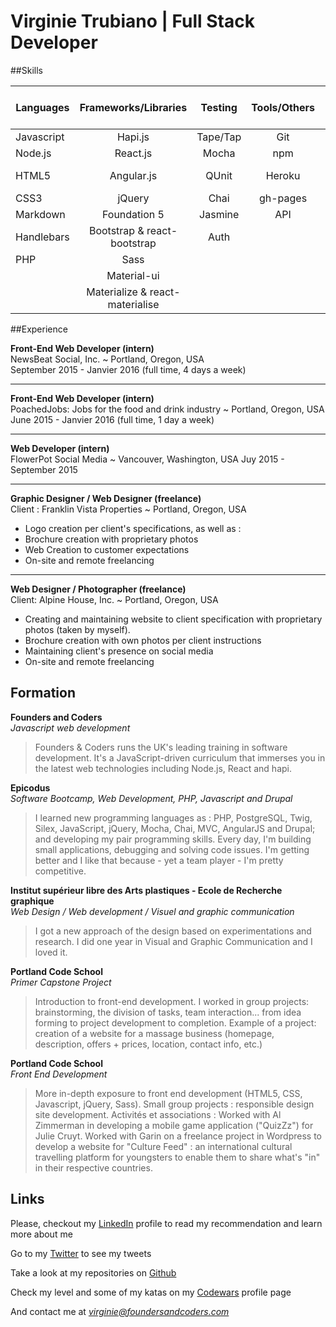 # Virginie Trubiano | Full Stack Developer

##Skills

|Languages      |	Frameworks/Libraries |	Testing	      | Tools/Others |	Databases | Content Management System
| ------------- |:--------------------:|:--------------:|:--------------------:|:--------------------:|--------------------:|
|Javascript |	Hapi.js	                | Tape/Tap	      |  Git        |	PostgreSQL | Wordpress
|Node.js |	React.js	            | Mocha         |	npm	            |Redis | Drupal
|HTML5 |	Angular.js              |	QUnit	        	| Heroku | | Business Catalyst
|CSS3 |	jQuery	               | Chai            	| gh-pages | | |
| Markdown|	Foundation 5	             | Jasmine | API| | |
|Handlebars	| Bootstrap	& react-bootstrap          | Auth| | | |
|	PHP |Sass	                | | | | |
|	 |Material-ui | | | | |
|        | Materialize & react-materialise | | | | |

##Experience

**Front-End Web Developer (intern)**             
NewsBeat Social, Inc. ~ Portland, Oregon, USA           
September 2015 - Janvier 2016 (full time, 4 days a week)          
_______________________
**Front-End Web Developer (intern)**             
PoachedJobs: Jobs for the food and drink industry ~ Portland, Oregon, USA       
June 2015 - Janvier 2016 (full time, 1 day a week)
_______________________
**Web Developer (intern)**             
FlowerPot Social Media ~ Vancouver, Washington, USA
Juy 2015 - September 2015
_______________________
**Graphic Designer / Web Designer (freelance)**           
Client : Franklin Vista Properties ~ Portland, Oregon, USA
- Logo creation per client's specifications, as well as :
- Brochure creation with proprietary photos
- Web Creation to customer expectations
- On-site and remote freelancing

______________________
**Web Designer / Photographer (freelance)**          
Client: Alpine House, Inc. ~ Portland, Oregon, USA
- Creating and maintaining website to client specification with proprietary photos (taken by myself).
- Brochure creation with own photos per client instructions
- Maintaining client's presence on social media
- On-site  and remote freelancing

## Formation

**Founders and Coders**              
*Javascript web development*         
> Founders & Coders runs the UK's leading training in software development.
> It's a JavaScript-driven curriculum that immerses you in the latest web technologies including Node.js, React and hapi.

**Epicodus**               
*Software Bootcamp, Web Development, PHP, Javascript and Drupal*

> I learned new programming languages as : PHP, PostgreSQL, Twig, Silex, JavaScript, jQuery, Mocha, Chai, MVC, AngularJS and Drupal; and developing my pair programming skills. Every day, I'm building small applications, debugging and solving code issues. I'm getting better and I like that because - yet a team player - I'm pretty competitive.

**Institut supérieur libre des Arts plastiques - Ecole de Recherche graphique**             
*Web Design / Web development / Visuel and graphic communication*

> I got a new approach of the design based on experimentations and research. I did one year in Visual and Graphic Communication and I loved it.

**Portland Code School**               
*Primer Capstone Project*

> Introduction to front-end development.
I worked in group projects: brainstorming, the division of tasks, team interaction... from idea forming to project development to completion. Example of a project: creation of a website for a massage business (homepage, description, offers + prices, location, contact info, etc.)

**Portland Code School**               
*Front End Development*

> More in-depth exposure to front end development (HTML5, CSS, Javascript, jQuery, Sass).
Small group projects : responsible design site development.
Activités et associations : Worked with Al Zimmerman in developing a mobile game application ("QuizZz") for Julie Cruyt. Worked with Garin on a freelance project in Wordpress to develop a website for "Culture Feed" : an international cultural travelling platform for youngsters to enable them to share what's "in" in their respective countries.

## Links

Please, checkout my [LinkedIn](https://uk.linkedin.com/in/virginietrubiano) profile to read my recommendation and learn more about me

Go to my [Twitter](https://twitter.com/VtGray) to see my tweets

Take a look at my repositories on [Github](https://github.com/Virginie-T)

Check my level and some of my katas on my [Codewars](http://www.codewars.com/users/Aria_vt) profile page

And contact me at *virginie@foundersandcoders.com*
